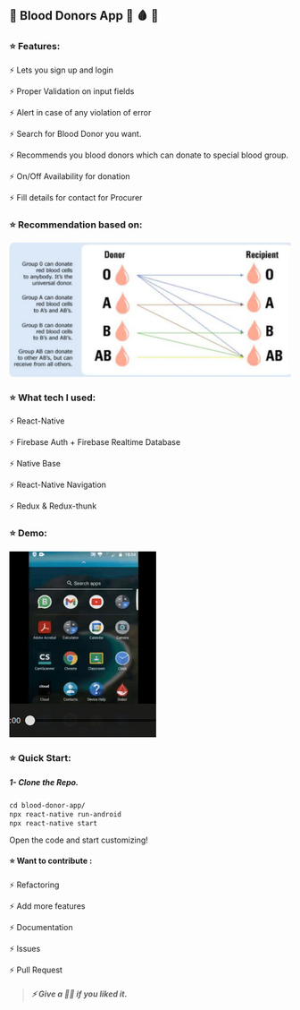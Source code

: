 ## 🌺 Blood Donors App 💉 🩸 🧬

### ⭐️ Features:

⚡️ Lets you sign up and login

⚡️ Proper Validation on input fields

⚡️ Alert in case of any violation of error

⚡️ Search for Blood Donor you want.

⚡️ Recommends you blood donors which can donate to special blood group.

⚡️ On/Off Availability for donation

⚡️ Fill details for contact for Procurer

### ⭐️ Recommendation based on:

![Blood Group Donation Image](./blood.png)


### ⭐️ What tech I used:

⚡️ React-Native

⚡️ Firebase Auth + Firebase Realtime Database

⚡️ Native Base

⚡️ React-Native Navigation

⚡️ Redux & Redux-thunk

### ⭐️ Demo:

![App Demo](./dobor.gif)


### ⭐️ Quick Start:

##### 1- Clone the Repo.

```
cd blood-donor-app/
npx react-native run-android
npx react-native start
```

Open the code and start customizing!

####  ⭐️ Want to contribute :
⚡️ Refactoring

⚡️ Add more features

⚡️ Documentation

⚡️ Issues

⚡️ Pull Request

> ##### ⚡️ Give a 🌟🌟 if you liked it.
